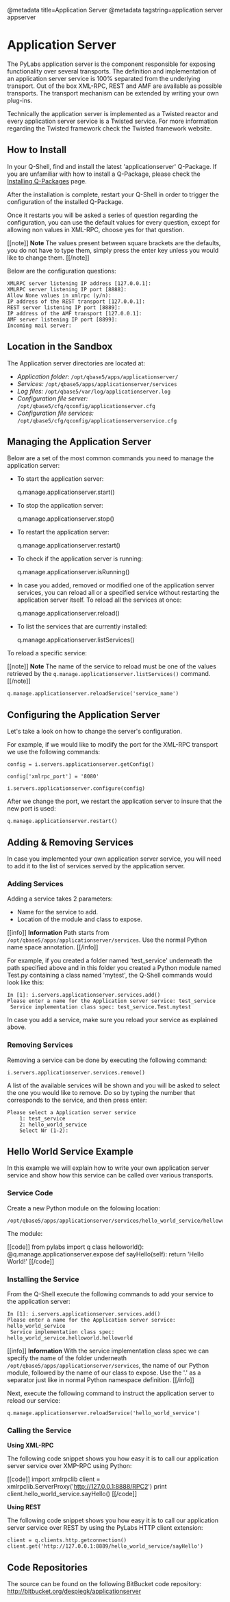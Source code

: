 @metadata title=Application Server
@metadata tagstring=application server appserver

[qpinstall]: /#/Q-Packages/QPInstall



# Application Server

The PyLabs application server is the component responsible for exposing functionality over several transports. The definition and implementation of an application server service is 100% separated from the underlying transport.
Out of the box XML-RPC, REST and AMF are available as possible transports. The transport mechanism can be extended by writing your own plug-ins.

Technically the application server is implemented as a Twisted reactor and every application server service is a Twisted service.
For more information regarding the Twisted framework check the Twisted framework website.


## How to Install

In your Q-Shell, find and install the latest 'applicationserver' Q-Package.
If you are unfamiliar with how to install a Q-Package, please check the [Installing Q-Packages][qpinstall] page.

After the installation is complete, restart your Q-Shell in order to trigger the configuration of the installed Q-Package.

Once it restarts you will be asked a series of question regarding the configuration, you can use the default values for every question, except for allowing non values in XML-RPC, choose yes for that question.

[[note]]
**Note** 
The values present between square brackets are the defaults, you do not have to type them, simply press the enter key unless you would like to change them.
[[/note]]

Below are the configuration questions:

    XMLRPC server listening IP address [127.0.0.1]:
    XMLRPC server listening IP port [8888]:
    Allow None values in xmlrpc (y/n):
    IP address of the REST transport [127.0.0.1]:
    REST server listening IP port [8889]:
    IP address of the AMF transport [127.0.0.1]:
    AMF server listening IP port [8899]:
    Incoming mail server:


## Location in the Sandbox

The Application server directories are located at:

* *Application folder:* `/opt/qbase5/apps/applicationserver/`
* *Services:* `/opt/qbase5/apps/applicationserver/services`
* *Log files:* `/opt/qbase5/var/log/applicationserver.log`
* *Configuration file server:* `/opt/qbase5/cfg/qconfig/applicationserver.cfg`
* *Configuration file services:* `/opt/qbase5/cfg/qconfig/applicationserverservice.cfg`


## Managing the Application Server

Below are a set of the most common commands you need to manage the application server:

* To start the application server:

    q.manage.applicationserver.start()

* To stop the application server:

    q.manage.applicationserver.stop()

* To restart the application server:

    q.manage.applicationserver.restart()

* To check if the application server is running:

    q.manage.applicationserver.isRunning()

* In case you added, removed or modified one of the application server services, you can reload all or a specified service without restarting the application server itself. To reload all the services at once:

    q.manage.applicationserver.reload()

* To list the services that are currently installed:

    q.manage.applicationserver.listServices()


To reload a specific service:

[[note]]
**Note** 
The name of the service to reload must be one of the values retrieved by the `q.manage.applicationserver.listServices()` command.
[[/note]]

    q.manage.applicationserver.reloadService('service_name')

## Configuring the Application Server

Let's take a look on how to change the server's configuration.

For example, if we would like to modify the port for the XML-RPC transport we use the following commands:

    config = i.servers.applicationserver.getConfig()

    config['xmlrpc_port'] = '8080'

    i.servers.applicationserver.configure(config)

After we change the port, we restart the application server to insure that the new port is used:

    q.manage.applicationserver.restart()


## Adding & Removing Services

In case you implemented your own application server service, you will need to add it to the list of services served by the application server.

### Adding Services

Adding a service takes 2 parameters:

* Name for the service to add.
* Location of the module and class to expose.

[[info]]
**Information** 
Path starts from `/opt/qbase5/apps/applicationserver/services`. Use the normal Python name space annotation.
[[/info]]

For example, if you created a folder named 'test_service' underneath the path specified above and in this folder you created a Python module named Test.py containing a class named 'mytest', the Q-Shell commands would look like this:

    In [1]: i.servers.applicationserver.services.add()
    Please enter a name for the Application server service: test_service
     Service implementation class spec: test_service.Test.mytest

In case you add a service, make sure you reload your service as explained above.


### Removing Services

Removing a service can be done by executing the following command:

    i.servers.applicationserver.services.remove()

A list of the available services will be shown and you will be asked to select the one you would like to remove. Do so by typing the number that corresponds to the service, and then press enter:

    Please select a Application server service
        1: test_service
        2: hello_world_service
        Select Nr (1-2):


## Hello World Service Example

In this example we will explain how to write your own application server service and show how this service can be called over various transports.


### Service Code

Create a new Python module on the folowing location:

    /opt/qbase5/apps/applicationserver/services/hello_world_service/helloworld.py

The module:

[[code]]
from pylabs import q
class helloworld():
    @q.manage.applicationserver.expose
    def sayHello(self):
        return 'Hello World!'
[[/code]]

### Installing the Service

From the Q-Shell execute the following commands to add your service to the application server:

    In [1]: i.servers.applicationserver.services.add()
    Please enter a name for the Application server service: hello_world_service
     Service implementation class spec: hello_world_service.helloworld.helloworld

[[info]]
**Information**
With the service implementation class spec we can specify the name of the folder underneath `/opt/qbase5/apps/applicationserver/services`, the name of our Python module, followed by the name of our class to expose. Use the '.' as a separator just like in normal Python namespace definition.
[[/info]]

Next, execute the following command to instruct the application server to reload our service:

    q.manage.applicationserver.reloadService('hello_world_service')


### Calling the Service

**Using XML-RPC**

The following code snippet shows you how easy it is to call our application server service over XMP-RPC using Python:

[[code]]
import xmlrpclib
client = xmlrpclib.ServerProxy('http://127.0.0.1:8888/RPC2')
print client.hello_world_service.sayHello()
[[/code]]

**Using REST**

The following code snippet shows you how easy it is to call our application server service over REST by using the PyLabs HTTP client extension:

    client = q.clients.http.getconnection() 
    client.get('http://127.0.0.1:8889/hello_world_service/sayHello')


## Code Repositories

The source can be found on the following BitBucket code repository:
    http://bitbucket.org/despiegk/applicationserver
    